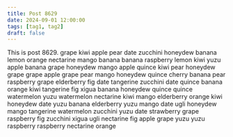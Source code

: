 ```yaml
---
title: Post 8629
date: 2024-09-01 12:00:00
tags: [tag1, tag2]
draft: false
---
```

This is post 8629.
grape
kiwi
apple
pear
date
zucchini
honeydew
banana
lemon
orange
nectarine
mango
banana
banana
raspberry
lemon
kiwi
yuzu
apple
banana
grape
honeydew
mango
apple
quince
kiwi
pear
honeydew
grape
grape
apple
grape
pear
mango
honeydew
quince
cherry
banana
pear
raspberry
grape
elderberry
fig
date
tangerine
zucchini
date
quince
banana
orange
kiwi
tangerine
fig
xigua
banana
honeydew
quince
quince
watermelon
yuzu
watermelon
nectarine
kiwi
mango
elderberry
orange
kiwi
honeydew
date
yuzu
banana
elderberry
yuzu
mango
date
ugli
honeydew
mango
tangerine
watermelon
zucchini
yuzu
date
strawberry
grape
raspberry
fig
zucchini
xigua
ugli
nectarine
fig
apple
grape
yuzu
yuzu
raspberry
raspberry
nectarine
orange
